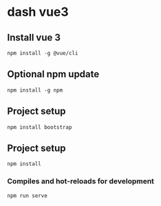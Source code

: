 # dash vue3

## Install vue 3
```
npm install -g @vue/cli
```
## Optional npm update
```
npm install -g npm
```
## Project setup
```
npm install bootstrap
```
## Project setup
```
npm install
```
### Compiles and hot-reloads for development
```
npm run serve
```

